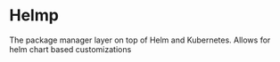 # Helmp

The package manager layer on top of Helm and Kubernetes. Allows for helm chart based customizations
